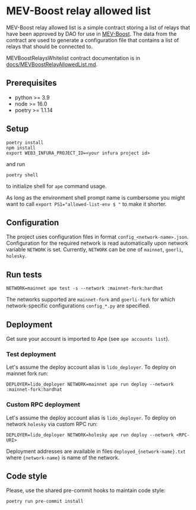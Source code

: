 # MEV-Boost relay allowed list

MEV-Boost relay allowed list is a simple contract storing a list of relays that have been approved by DAO for use in [MEV-Boost](https://github.com/flashbots/mev-boost). The data from the contract are used to generate a configuration file that contains a list of relays that should be connected to.

MEVBoostRelaysWhitelist contract documentation is in [docs/MEVBoostRelayAllowedList.md](./docs/MEVBoostRelayAllowedList.md).

## Prerequisites

- python >= 3.9
- node >= 16.0
- poetry >= 1.1.14

## Setup

```shell
poetry install
npm install
export WEB3_INFURA_PROJECT_ID=<your infura project id>
```

and run

```shell
poetry shell
```

to initialize shell for `ape` command usage.

As long as the environment shell prompt name is cumbersome you might want to call
`export PS1="allowed-list-env $ "` to make it shorter.

## Configuration

The project uses configuration files in format `config_<network-name>.json`. Configuration for the required network
is read automatically upon network variable `NETWORK` is set. Currently, `NETWORK` can be one of `mainnet`, `goerli`, `holesky`.

## Run tests

```shell
NETWORK=mainnet ape test -s --network :mainnet-fork:hardhat
```

The networks supported are `mainnet-fork` and `goerli-fork` for which network-specific
configurations `config_*.py` are specified.

## Deployment

Get sure your account is imported to Ape (see `ape accounts list`).

### Test deployment

Let's assume the deploy account alias is `lido_deployer`. To deploy on mainnet fork run:

```shell
DEPLOYER=lido_deployer NETWORK=mainnet ape run deploy --network :mainnet-fork:hardhat
```

### Custom RPC deployment

Let's assume the deploy account alias is `lido_deployer`. To deploy on network `holesky` via custom RPC run:

```shell
DEPLOYER=lido_deployer NETWORK=holesky ape run deploy --network <RPC-URI>
```

Deployment addresses are available in files `deployed_{network-name}.txt` where `{network-name}` is name of the network.

## Code style

Please, use the shared pre-commit hooks to maintain code style:

```bash
poetry run pre-commit install
```
